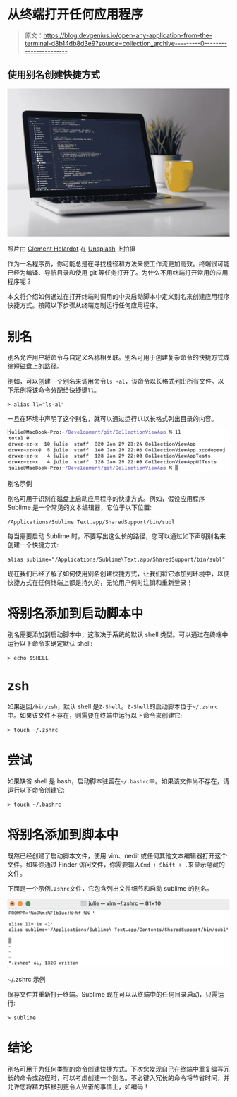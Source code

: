 # 从终端打开任何应用程序

> 原文：<https://blog.devgenius.io/open-any-application-from-the-terminal-d8b14db8d3e9?source=collection_archive---------0----------------------->

## 使用别名创建快捷方式

![](img/29e38ebb9ed3867db261ccc102fba581.png)

照片由 [Clement Helardot](https://unsplash.com/photos/95YRwf6CNw8) 在 [Unsplash](https://unsplash.com/photos/95YRwf6CNw8) 上拍摄

作为一名程序员，你可能总是在寻找捷径和方法来使工作流更加高效。终端很可能已经为编译、导航目录和使用 git 等任务打开了。为什么不用终端打开常用的应用程序呢？

本文将介绍如何通过在打开终端时调用的中央启动脚本中定义别名来创建应用程序快捷方式。按照以下步骤从终端定制运行任何应用程序。

# 别名

别名允许用户将命令与自定义名称相关联。别名可用于创建复杂命令的快捷方式或缩短磁盘上的路径。

例如，可以创建一个别名来调用命令`ls -al`，该命令以长格式列出所有文件。以下示例将该命令分配给快捷键`ll`。

`> alias ll="ls-al"`

一旦在环境中声明了这个别名，就可以通过运行`ll`以长格式列出目录的内容。

![](img/959caf11b6a36ba4bdc7f50f224b9d13.png)

别名示例

别名可用于识别在磁盘上启动应用程序的快捷方式。例如，假设应用程序 Sublime 是一个常见的文本编辑器，它位于以下位置:

`/Applications/Sublime Text.app/SharedSupport/bin/subl`

每当需要启动 Sublime 时，不要写出这么长的路径，您可以通过如下声明别名来创建一个快捷方式:

`alias sublime="/Applications/Sublime\Text.app/SharedSupport/bin/subl"`

现在我们已经了解了如何使用别名创建快捷方式，让我们将它添加到环境中，以便快捷方式在任何终端上都是持久的，无论用户何时注销和重新登录！

# 将别名添加到启动脚本中

别名需要添加到启动脚本中，这取决于系统的默认 shell 类型。可以通过在终端中运行以下命令来确定默认 shell:

`> echo $SHELL`

# zsh

如果返回`/bin/zsh`，默认 shell 是`Z-Shell`。`Z-Shell`的启动脚本位于`~/.zshrc`中。如果该文件不存在，则需要在终端中运行以下命令来创建它:

`> touch ~/.zshrc`

# 尝试

如果缺省 shell 是 bash，启动脚本驻留在`~/.bashrc`中。如果该文件尚不存在，请运行以下命令创建它:

`> touch ~/.bashrc`

# 将别名添加到脚本中

既然已经创建了启动脚本文件，使用 vim、nedit 或任何其他文本编辑器打开这个文件。如果你通过 Finder 访问文件，你需要输入`Cmd + Shift + .`来显示隐藏的文件。

下面是一个示例`.zshrc`文件，它包含列出文件细节和启动 sublime 的别名。

![](img/69cdb5d3ffb22d0bdceec76c5e30037c.png)

~/.zshrc 示例

保存文件并重新打开终端。Sublime 现在可以从终端中的任何目录启动，只需运行:

`> sublime`

# 结论

别名可用于为任何类型的命令创建快捷方式。下次您发现自己在终端中重复编写冗长的命令或路径时，可以考虑创建一个别名。不必键入冗长的命令将节省时间，并允许您将精力转移到更令人兴奋的事情上，如编码！
